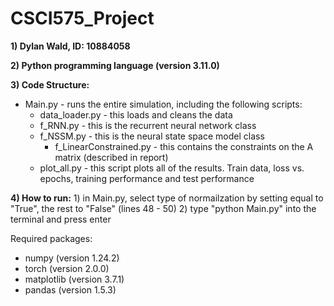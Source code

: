 # CSCI575_Project

**1) Dylan Wald, ID: 10884058**

**2) Python programming language (version 3.11.0)**

**3) Code Structure:**

- Main.py - runs the entire simulation, including the following scripts:
    - data_loader.py - this loads and cleans the data
    - f_RNN.py - this is the recurrent neural network class
    - f_NSSM.py - this is the neural state space model class
        - f_LinearConstrained.py - this contains the constraints on the A matrix (described in report)
    - plot_all.py - this script plots all of the results. Train data, loss vs. epochs, training performance and test performance

**4) How to run:**
    1) in Main.py, select type of normailzation by setting equal to "True", the rest to "False" (lines 48 - 50)
    2) type "python Main.py" into the terminal and press enter

Required packages:
- numpy (version 1.24.2)
- torch (version 2.0.0)
- matplotlib (version 3.7.1)
- pandas (version 1.5.3)